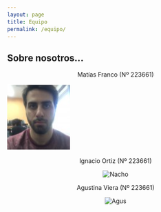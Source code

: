 ```yaml
---
layout: page
title: Equipo
permalink: /equipo/
---
```


## Sobre nosotros...

  
<div style="text-align: center">  
  
Matías Franco (Nº 223661)  
  
</div>  

<body>  
  
<img src="https://github.com/SisCom-PI2-2023-2/proyecto-pick-to-pharmacy/blob/main/docs/assets/Matias.png" alt="Matias" display: block margin-left: auto margin-right: auto>  

</body>  

<div style="text-align: center;">  
  
Ignacio Ortiz (Nº 223661)  
   
</div>  

<center>  

![Nacho](/assets/Nacho.png)  

</center>


<div style="text-align: center;">  
  
Agustina Viera (Nº 223661)   
  
</div>  

<center>  

![Agus](/assets/Agus.png)  

</center>
